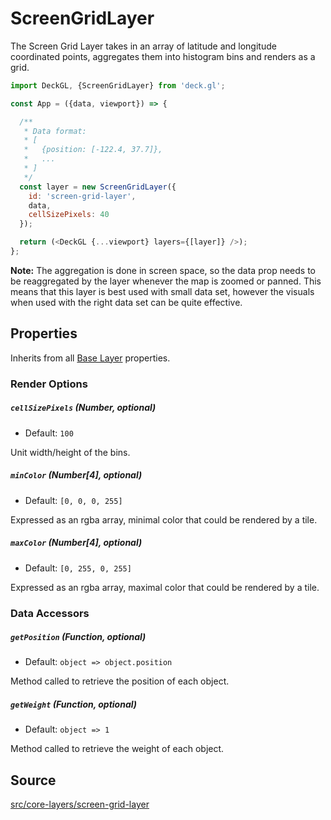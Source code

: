 <!-- INJECT:"ScreenGridLayerDemo" -->

# ScreenGridLayer

The Screen Grid Layer takes in an array of latitude and longitude
coordinated points, aggregates them into histogram bins and
renders as a grid.

```js
import DeckGL, {ScreenGridLayer} from 'deck.gl';

const App = ({data, viewport}) => {

  /**
   * Data format:
   * [
   *   {position: [-122.4, 37.7]},
   *   ...
   * ]
   */
  const layer = new ScreenGridLayer({
    id: 'screen-grid-layer',
    data,
    cellSizePixels: 40
  });

  return (<DeckGL {...viewport} layers={[layer]} />);
};
```

**Note:** The aggregation is done in screen space, so the data prop
needs to be reaggregated by the layer whenever the map is zoomed or panned.
This means that this layer is best used with small data set, however the
visuals when used with the right data set can be quite effective.

## Properties

Inherits from all [Base Layer](/docs/api-reference/layer.md) properties.

### Render Options

##### `cellSizePixels` (Number, optional)

- Default: `100`

Unit width/height of the bins.

##### `minColor` (Number[4], optional)

- Default: `[0, 0, 0, 255]`

Expressed as an rgba array, minimal color that could be rendered by a tile.

##### `maxColor` (Number[4], optional)

- Default: `[0, 255, 0, 255]`

Expressed as an rgba array, maximal color that could be rendered by a tile.

### Data Accessors

##### `getPosition` (Function, optional)

- Default: `object => object.position`

Method called to retrieve the position of each object.

##### `getWeight` (Function, optional)

- Default: `object => 1`

Method called to retrieve the weight of each object.

## Source

[src/core-layers/screen-grid-layer](https://github.com/uber/deck.gl/tree/5.1-release/src/core-layers/screen-grid-layer)

